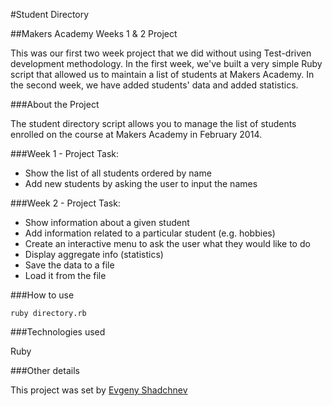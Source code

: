 #Student Directory

##Makers Academy Weeks 1 & 2 Project



This was our first two week project that we did without using Test-driven development methodology. In the first week, we've built a very simple Ruby script that allowed us to maintain a list of students at Makers Academy. In the second week, we have added students' data and added statistics.


###About the Project

The student directory script allows you to manage the list of students enrolled on the course at Makers Academy in February 2014.


###Week 1 - Project Task:

* Show the list of all students ordered by name
* Add new students by asking the user to input the names

###Week 2 - Project Task:

* Show information about a given student
* Add information related to a particular student (e.g. hobbies)
* Create an interactive menu to ask the user what they would like to do
* Display aggregate info (statistics)
* Save the data to a file
* Load it from the file

###How to use

```
ruby directory.rb
```

###Technologies used

Ruby

###Other details

This project was set by [Evgeny Shadchnev](https://github.com/shadchnev)

